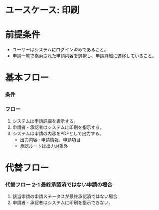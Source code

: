 # ユースケース: 印刷

# 前提条件

- ユーザーはシステムにログイン済みであること。
- 申請一覧で検索された申請内容を選択し、申請詳細に遷移していること。

# 基本フロー

### 条件

### フロー

1. システムは申請詳細を表示する。
1. 申請者・承認者はシステムに印刷を指示する。
1. システムは申請の内容をPDFとして出力する。
    - 出力内容 : 申請情報、申請項目
    - 承認ルートは出力対象外

# 代替フロー

### 代替フロー 2-1 最終承認済ではない申請の場合

1. 該当申請の申請ステータスが最終承認済ではない場合
1. 申請者・承認者はシステムに印刷を指示できない。
